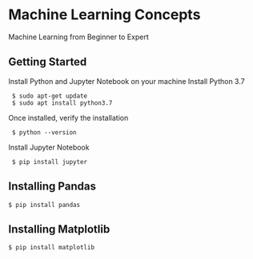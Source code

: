 # Machine Learning Concepts
 Machine Learning from Beginner to Expert
## Getting Started 
 Install Python and Jupyter Notebook on your machine 
 Install Python 3.7
 ```
  $ sudo apt-get update 
  $ sudo apt install python3.7
 ```
 Once installed, verify the installation 
 ```
  $ python --version
 ```
 Install Jupyter Notebook
 ```
  $ pip install jupyter
 ```
 ## Installing Pandas 
 ```
 $ pip install pandas
 ```
 ## Installing Matplotlib 
 ```
 $ pip install matplotlib
 ```
